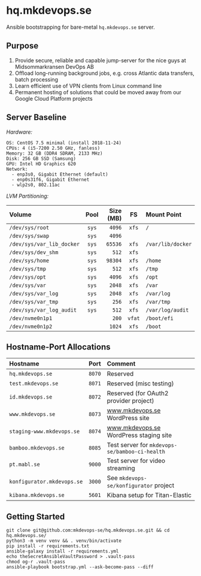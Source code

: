
hq.mkdevops.se
==============

Ansible bootstrapping for bare-metal `hq.mkdevops.se` server.


Purpose
-------

1. Provide secure, reliable and capable jump-server for the nice guys at Midsommarkransen DevOps AB
2. Offload long-running background jobs, e.g. cross Atlantic data transfers, batch processing
3. Learn efficient use of VPN clients from Linux command line
4. Permanent hosting of solutions that could be moved away from our Google Cloud Platform projects


Server Baseline
---------------

*Hardware:*

    OS: CentOS 7.5 minimal (install 2018-11-24)
    CPUs: 4 (i5-7200 2.50 GHz, fanless)
    Memory: 32 GB (DDR4 SDRAM, 2133 MHz)
    Disk: 256 GB SSD (Samsung)
    GPU: Intel HD Graphics 620
    Network:
      - enp3s0, Gigabit Ethernet (default)
      - enp0s31f6, Gigabit Ethernet
      - wlp2s0, 802.11ac


*LVM Partitioning:*

| Volume                          | Pool  | Size (MB) | FS     | Mount Point             |
| :---                            | :---: |----------:| :---:  | :---                    |
| `/dev/sys/root`                 | `sys` |    `4096` | `xfs`  | `/`                     |
| `/dev/sys/swap`                 | `sys` |    `4096` |        |                         |
| `/dev/sys/var_lib_docker`       | `sys` |   `65536` | `xfs`  | `/var/lib/docker`       |
| `/dev/sys/dev_shm`              | `sys` |     `512` | `xfs`  |                         |
| `/dev/sys/home`                 | `sys` |   `98304` | `xfs`  | `/home`                 |
| `/dev/sys/tmp`                  | `sys` |     `512` | `xfs`  | `/tmp`                  |
| `/dev/sys/opt`                  | `sys` |    `4096` | `xfs`  | `/opt`                  |
| `/dev/sys/var`                  | `sys` |    `2048` | `xfs`  | `/var`                  |
| `/dev/sys/var_log`              | `sys` |    `2048` | `xfs`  | `/var/log`              |
| `/dev/sys/var_tmp`              | `sys` |     `256` | `xfs`  | `/var/tmp`              |
| `/dev/sys/var_log_audit`        | `sys` |     `512` | `xfs`  | `/var/log/audit`        |
| `/dev/nvme0n1p1`                |       |     `200` | `vfat` | `/boot/efi`             |
| `/dev/nvme0n1p2`                |       |    `1024` | `xfs`  | `/boot`                 |


Hostname-Port Allocations
-------------------------

| Hostname                   |   Port | Comment                                        |
|:---------------------------|-------:|:-----------------------------------------------|
| `hq.mkdevops.se`           | `8070` | Reserved                                       |
| `test.mkdevops.se`         | `8071` | Reserved (misc testing)                        |
| `id.mkdevops.se`           | `8072` | Reserved (for OAuth2 provider project)         |
| `www.mkdevops.se`          | `8073` | www.mkdevops.se WordPress site                 |
| `staging-www.mkdevops.se`  | `8074` | www.mkdevops.se WordPress staging site         |
| `bamboo.mkdevops.se`       | `8085` | Test server for `mkdevops-se/bamboo-ci-health` |
| `pt.mabl.se`               | `9000` | Test server for video streaming                |
| `konfigurator.mkdevops.se` | `3000` | See `mkdevops-se/konfigurator` project         |
| `kibana.mkdevops.se`       | `5601` | Kibana setup for Titan-Elastic                 |


Getting Started
---------------

    git clone git@github.com:mkdevops-se/hq.mkdevops.se.git && cd hq.mkdevops.se/
    python3 -m venv venv && . venv/bin/activate
    pip install -r requirements.txt
    ansible-galaxy install -r requirements.yml
    echo theSecretAnsibleVaultPassword > .vault-pass
    chmod og-r .vault-pass
    ansible-playbook bootstrap.yml --ask-become-pass --diff

